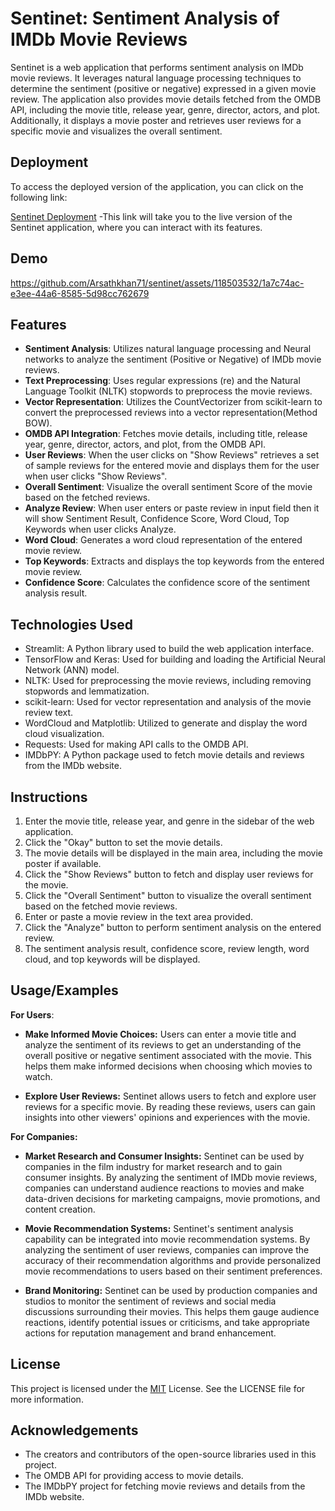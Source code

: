 
# Sentinet: Sentiment Analysis of IMDb Movie Reviews

Sentinet is a web application that performs sentiment analysis on IMDb movie reviews. It leverages natural language processing techniques to determine the sentiment (positive or negative) expressed in a given movie review. The application also provides movie details fetched from the OMDB API, including the movie title, release year, genre, director, actors, and plot. Additionally, it displays a movie poster and retrieves user reviews for a specific movie and visualizes the overall sentiment.

## Deployment
To access the deployed version of the application, you can click on the following link:

[Sentinet Deployment](https://sentinet-4sl2dm61akr.streamlit.app/)
-This link will take you to the live version of the Sentinet application, where you can interact with its features.

## Demo




https://github.com/Arsathkhan71/sentinet/assets/118503532/1a7c74ac-e3ee-44a6-8585-5d98cc762679


## Features

- **Sentiment Analysis**: Utilizes natural language processing and Neural networks to analyze the sentiment (Positive or Negative) of IMDb movie reviews.
- **Text Preprocessing**: Uses regular expressions (re) and the Natural Language Toolkit (NLTK) stopwords to preprocess the movie reviews.
- **Vector Representation**: Utilizes the CountVectorizer from scikit-learn to convert the preprocessed reviews into a vector representation(Method BOW).
- **OMDB API Integration**: Fetches movie details, including title, release year, genre, director, actors, and plot, from the OMDB API.
- **User Reviews**: When the user clicks on "Show Reviews" retrieves a set of sample reviews for the entered movie and displays them for the user when user clicks "Show Reviews".
- **Overall Sentiment**: Visualize the overall sentiment Score of the movie based on the fetched reviews.
- **Analyze Review**: When user enters or paste review in input field then it will show Sentiment Result, Confidence Score, Word Cloud, Top Keywords when user clicks Analyze.
- **Word Cloud**: Generates a word cloud representation of the entered movie review.
- **Top Keywords**: Extracts and displays the top keywords from the entered movie review.
- **Confidence Score**: Calculates the confidence score of the sentiment analysis result.


## Technologies Used

- Streamlit: A Python library used to build the web application interface.
- TensorFlow and Keras: Used for building and loading the Artificial Neural Network (ANN) model.
- NLTK: Used for preprocessing the movie reviews, including removing stopwords and lemmatization.
- scikit-learn: Used for vector representation and analysis of the movie review text.
- WordCloud and Matplotlib: Utilized to generate and display the word cloud visualization.
- Requests: Used for making API calls to the OMDB API.
- IMDbPY: A Python package used to fetch movie details and reviews from the IMDb website.

## Instructions

1. Enter the movie title, release year, and genre in the sidebar of the web application.
2. Click the "Okay" button to set the movie details.
3. The movie details will be displayed in the main area, including the movie poster if available.
4. Click the "Show Reviews" button to fetch and display user reviews for the movie.
5. Click the "Overall Sentiment" button to visualize the overall sentiment based on the fetched movie reviews.
6. Enter or paste a movie review in the text area provided.
7. Click the "Analyze" button to perform sentiment analysis on the entered review.
8. The sentiment analysis result, confidence score, review length, word cloud, and top keywords will be displayed.
## Usage/Examples

**For Users**:
- **Make Informed Movie Choices:** Users can enter a movie title and analyze the sentiment of its reviews to get an understanding of the overall positive or negative sentiment associated with the movie. This helps them make informed decisions when choosing which movies to watch.

- **Explore User Reviews:** Sentinet allows users to fetch and explore user reviews for a specific movie. By reading these reviews, users can gain insights into other viewers' opinions and experiences with the movie.

**For Companies:**

- **Market Research and Consumer Insights:** Sentinet can be used by companies in the film industry for market research and to gain consumer insights. By analyzing the sentiment of IMDb movie reviews, companies can understand audience reactions to movies and make data-driven decisions for marketing campaigns, movie promotions, and content creation.

- **Movie Recommendation Systems:** Sentinet's sentiment analysis capability can be integrated into movie recommendation systems. By analyzing the sentiment of user reviews, companies can improve the accuracy of their recommendation algorithms and provide personalized movie recommendations to users based on their sentiment preferences.

- **Brand Monitoring:** Sentinet can be used by production companies and studios to monitor the sentiment of reviews and social media discussions surrounding their movies. This helps them gauge audience reactions, identify potential issues or criticisms, and take appropriate actions for reputation management and brand enhancement.


## License

This project is licensed under the [MIT](https://choosealicense.com/licenses/mit/) License. See the LICENSE file for more information.

## Acknowledgements

- The creators and contributors of the open-source libraries used in this project.
- The OMDB API for providing access to movie details.
- The IMDbPY project for fetching movie reviews and details from the IMDb website.



